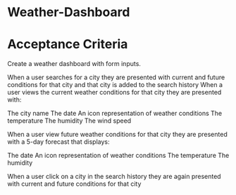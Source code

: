 # Weather-Dashboard

# Acceptance Criteria

Create a weather dashboard with form inputs.

When a user searches for a city they are presented with current and future conditions for that city and that city is added to the search history
When a user views the current weather conditions for that city they are presented with:

The city name
The date
An icon representation of weather conditions
The temperature
The humidity
The wind speed


When a user view future weather conditions for that city they are presented with a 5-day forecast that displays:

The date
An icon representation of weather conditions
The temperature
The humidity


When a user click on a city in the search history they are again presented with current and future conditions for that city




